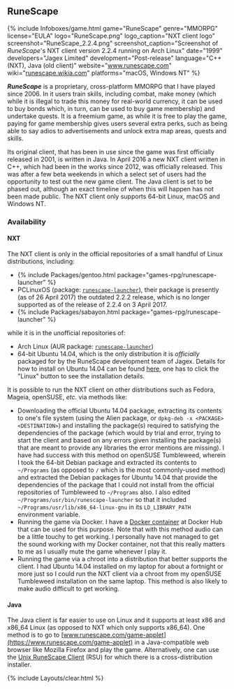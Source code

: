 ## RuneScape
{% include Infoboxes/game.html game="RuneScape" genre="MMORPG" license="EULA" logo="RuneScape.png" logo_caption="NXT client logo" screenshot="RuneScape_2.2.4.png" screenshot_caption="Screenshot of <i>RuneScape</i>'s NXT client version 2.2.4 running on Arch Linux" date="1999" developers="Jagex Limited" development="Post-release" language="C++ (NXT), Java (old client)" website="<a href='http://www.runescape.com/' link='_blank'>www.runescape.com</a>" wiki="<a href='http://runescape.wikia.com' link='_blank'>runescape.wikia.com</a>" platforms="macOS, Windows NT" %}

***RuneScape*** is a proprietary, cross-platform MMORPG that I have played since 2006. In it users train skills, including combat, make money (which while it is illegal to trade this money for real-world currency, it can be used to buy bonds which, in turn, can be used to buy game membership) and undertake quests. It is a freemium game, as while it is free to play the game, paying for game membership gives users several extra perks, such as being able to say adios to advertisements and unlock extra map areas, quests and skills.

Its original client, that has been in use since the game was first officially released in 2001, is written in Java. In April 2016 a new NXT client written in C++, which had been in the works since 2012, was officially released. This was after a few beta weekends in which a select set of users had the opportunity to test out the new game client. The Java client is set to be phased out, although an exact timeline of when this will happen has not been made public. The NXT client only supports 64-bit Linux, macOS and Windows NT.

### Availability
#### NXT
The NXT client is only in the official repositories of a small handful of Linux distributions, including:

* {% include Packages/gentoo.html package="games-rpg/runescape-launcher" %}
* PCLinuxOS (package: [`runescape-launcher`](https://pclinuxos.pkgs.org/rolling/pclinuxos-x86_64/runescape-launcher-2.2.2-1pclos2016.x86_64.rpm.html)), their package is presently (as of 26 April 2017) the outdated 2.2.2 release, which is no longer supported as of the release of 2.2.4 on 3 April 2017.
* {% include Packages/sabayon.html package="games-rpg/runescape-launcher" %}

while it is in the unofficial repositories of:

* Arch Linux (AUR package: [`runescape-launcher`](https://aur.archlinux.org/packages/runescape-launcher))
* 64-bit Ubuntu 14.04, which is the only distribution it is *officially* packaged for by the RuneScape development team of Jagex. Details for how to install on Ubuntu 14.04 can be found [here](https://www.runescape.com/download), one has to click the "Linux" button to see the installation details.

It is possible to run the NXT client on other distributions such as Fedora, Mageia, openSUSE, *etc.* via methods like:

* Downloading the official Ubuntu 14.04 package, extracting its contents to one's file system (using the Alien package, or `dpkg-deb -x <PACKAGE> <DESTINATION>`) and installing the package(s) required to satisfying the dependencies of the package (which would by trial and error, trying to start the client and based on any errors given installing the package(s) that are meant to provide any libraries the error mentions are missing). I have had success with this method on openSUSE Tumbleweed, wherein I took the 64-bit Debian package and extracted its contents to `~/Programs` (as opposed to `/` which is the most commonly-used method) and extracted the Debian packages for Ubuntu 14.04 that provide the dependencies of the package that I could not install from the official repositories of Tumbleweed to `~/Programs` also. I also edited `~/Programs/usr/bin/runescape-launcher` so that it included `~/Programs/usr/lib/x86_64-linux-gnu` in its `LD_LIBRARY_PATH` environment variable.
* Running the game via Docker. I have a [Docker container](https://hub.docker.com/r/fusion809/runescape-launcher/) at Docker Hub that can be used for this purpose. Note that with this method audio can be a little touchy to get working. I personally have not managed to get the sound working with my Docker container, not that this really matters to me as I usually mute the game whenever I play it.
* Running the game via a chroot into a distribution that better supports the client. I had Ubuntu 14.04 installed on my laptop for about a fortnight or more just so I could run the NXT client via a chroot from my openSUSE Tumbleweed installation on the same laptop. This method is also likely to make audio difficult to get working.

#### Java
The Java client is far easier to use on Linux and it supports at least x86 and x86_64 Linux (as opposed to NXT which only supports x86_64). One method is to go to [www.runescape.com/game-applet](https://www.runescape.com/game-applet) in a Java-compatible web browser like Mozilla Firefox and play the game. Alternatively, one can use the [Unix RuneScape Client](https://github.com/HikariKnight/rsu-client) (RSU) for which there is a cross-distribution installer.

{% include Layouts/clear.html %}
